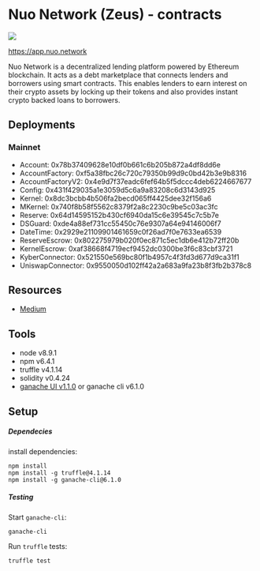 # Nuo Network (Zeus) - contracts

![](https://s3.ap-south-1.amazonaws.com/nuo-public/nuo_app/public/nuo_lend_home.png)

<https://app.nuo.network>

Nuo Network is a decentralized lending platform powered by Ethereum blockchain. It acts as a debt marketplace that connects lenders and borrowers using smart contracts. This enables lenders to earn interest on their crypto assets by locking up their tokens and also provides instant crypto backed loans to borrowers.


## Deployments
### Mainnet

  - Account: 0x78b37409628e10df0b661c6b205b872a4df8dd6e
  - AccountFactory: 0xf5a38fbc26c720c79350b99d9c0bd42b3e9b8316
  - AccountFactoryV2: 0x4e9d7f37eadc6fef64b5f5dccc4deb6224667677
  - Config: 0x431f429035a1e3059d5c6a9a83208c6d3143d925
  - Kernel: 0x8dc3bcbb4b506fa2becd065ff4425dee32f156a6
  - MKernel: 0x740f8b58f5562c8379f2a8c2230c9be5c03ac3fc
  - Reserve: 0x64d14595152b430cf6940da15c6e39545c7c5b7e
  - DSGuard: 0xde4a88ef731cc55450c76e9307a64e94146006f7
  - DateTime: 0x2929e21109901461659c0f26ad7f0e7633ea6539
  - ReserveEscrow: 0x802275979b020f0ec871c5ec1db6e412b72ff20b
  - KernelEscrow: 0xaf38668f4719ecf9452dc0300be3f6c83cbf3721
  - KyberConnector: 0x521550e569bc80f1b4957c4f3fd3d677d9ca31f1
  - UniswapConnector: 0x9550050d102ff42a2a683a9fa23b8f3fb2b378c8

## Resources

  - [Medium](https://medium.com/nuo-news)


## Tools

- node v8.9.1
- npm v6.4.1
- truffle v4.1.14
- solidity v0.4.24
- [ganache UI v1.1.0](https://github.com/trufflesuite/ganache/releases/tag/v1.1.0) or ganache cli v6.1.0

## Setup

##### Dependecies
install dependencies:
```
npm install
npm install -g truffle@4.1.14
npm install -g ganache-cli@6.1.0
```

##### Testing
Start `ganache-cli`:
```
ganache-cli
```
Run `truffle` tests:
```
truffle test
```


